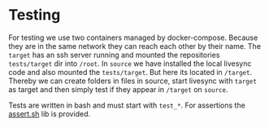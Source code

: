 # Testing

For testing we use two containers managed by docker-compose.
Because they are in the same network they can reach each other by their name.
The `target` has an ssh server running and mounted the repositories `tests/target` dir into `/root`.
In `source` we have installed the local livesync code and also mounted the `tests/target`. But here its located in `/target`.
Thereby we can create folders in files in source, start livesync with `target` as target and then simply test if they appear in `/target` on `source`.

Tests are written in bash and must start with `test_*`.
For assertions the [assert.sh](https://github.com/torokmark/assert.sh) lib is provided.
